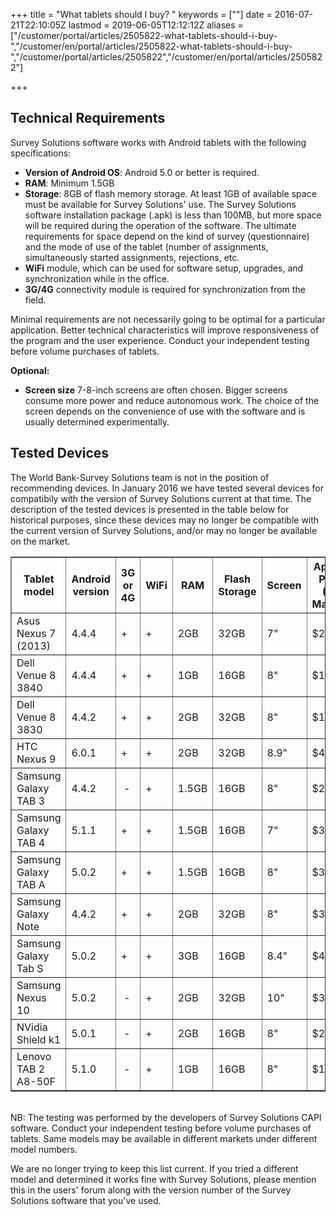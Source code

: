 ﻿+++
title = "What tablets should I buy? "
keywords = [""]
date = 2016-07-21T22:10:05Z
lastmod = 2019-06-05T12:12:12Z
aliases = ["/customer/portal/articles/2505822-what-tablets-should-i-buy-","/customer/en/portal/articles/2505822-what-tablets-should-i-buy-","/customer/portal/articles/2505822","/customer/en/portal/articles/2505822"]

+++

Technical Requirements
----------------------

Survey Solutions software works with Android tablets with the following
specifications:

- **Version of Android OS**: Android 5.0 or better is required.
- **RAM**: Minimum 1.5GB
- **Storage**: 8GB of flash memory storage. At least 1GB of available
space must be available for Survey Solutions' use. The Survey Solutions 
software installation package (.apk) is less than 100MB, but more space
will be required during the operation of the software. The ultimate 
requirements for space depend on the kind of survey (questionnaire) and 
the mode of use of the tablet (number of assignments, simultaneously 
started assignments, rejections, etc.
- **WiFi** module, which can be used for software setup, upgrades, and 
synchronization while in the office.
- **3G/4G** connectivity module is required for synchronization from 
the field.


Minimal requirements are not necessarily going to be optimal for a 
particular application. Better technical characteristics will improve
responsiveness of the program and the user experience. Conduct your 
independent testing before volume purchases of tablets.
  
  
**Optional:**

-   **Screen size** 7-8-inch screens are often chosen. Bigger screens
    consume more power and reduce autonomous work. The choice of the
    screen depends on the convenience of use with the software and is
    usually determined experimentally.

  Tested Devices
---------------

The World Bank-Survey Solutions team is not in the position of
recommending devices. In January 2016 we have tested several devices
for compatibily with the version of Survey Solutions current at that
time. The description of the tested devices is presented in the table
below for historical purposes, since these devices may no longer be
compatible with the current version of Survey Solutions, and/or may
no longer be available on the market.


<table border=1 align=center>
<thead>
<tr class="header">
<th>Tablet model</th>
<th>Android version</th>
<th>3G or 4G</th>
<th>WiFi</th>
<th>RAM</th>
<th>Flash Storage</th>
<th>Screen</th>
<th>Approx Price<br />
(US Market)</th>
</tr>
</thead>
<tbody>
<tr class="odd">
<td>Asus Nexus 7 (2013)</td>
<td>4.4.4</td>
<td>+</td>
<td>+</td>
<td>2GB</td>
<td>32GB</td>
<td>7&quot;</td>
<td>$200</td>
</tr>
<tr class="even">
<td>Dell Venue 8 3840</td>
<td>4.4.4</td>
<td>+</td>
<td>+</td>
<td>1GB</td>
<td>16GB</td>
<td>8&quot;</td>
<td>$170</td>
</tr>
<tr class="odd">
<td>Dell Venue 8 3830</td>
<td>4.4.2</td>
<td>+</td>
<td>+</td>
<td>2GB</td>
<td>32GB</td>
<td>8&quot;</td>
<td>$150</td>
</tr>
<tr class="even">
<td>HTC Nexus 9</td>
<td>6.0.1</td>
<td>+</td>
<td>+</td>
<td>2GB</td>
<td>32GB</td>
<td>8.9&quot;</td>
<td>$450</td>
</tr>
<tr class="odd">
<td>Samsung Galaxy TAB 3</td>
<td>4.4.2</td>
<td> -</td>
<td>+</td>
<td>1.5GB</td>
<td>16GB</td>
<td>8&quot;</td>
<td>$250</td>
</tr>
<tr class="even">
<td>Samsung Galaxy TAB 4</td>
<td>5.1.1</td>
<td>+</td>
<td>+</td>
<td>1.5GB</td>
<td>16GB</td>
<td>7&quot;</td>
<td>$300</td>
</tr>
<tr class="odd">
<td>Samsung Galaxy TAB A</td>
<td>5.0.2</td>
<td>+</td>
<td>+</td>
<td>1.5GB</td>
<td>16GB</td>
<td>8&quot;</td>
<td>$350</td>
</tr>
<tr class="even">
<td>Samsung Galaxy Note</td>
<td>4.4.2</td>
<td>+</td>
<td>+</td>
<td>2GB</td>
<td>32GB</td>
<td>8&quot;</td>
<td>$350</td>
</tr>
<tr class="odd">
<td>Samsung Galaxy Tab S</td>
<td>5.0.2</td>
<td>+</td>
<td>+</td>
<td>3GB</td>
<td>16GB</td>
<td>8.4&quot;</td>
<td>$400</td>
</tr>
<tr class="even">
<td>Samsung Nexus 10</td>
<td>5.0.2</td>
<td> -</td>
<td>+</td>
<td>2GB</td>
<td>32GB</td>
<td>10&quot;</td>
<td>$300</td>
</tr>
<tr class="odd">
<td>NVidia Shield k1</td>
<td>5.0.1</td>
<td> -</td>
<td>+</td>
<td>2GB</td>
<td>16GB</td>
<td>8&quot;</td>
<td>$200</td>
</tr>
<tr class="even">
<td>Lenovo TAB 2 A8-50F</td>
<td>5.1.0</td>
<td> -</td>
<td>+</td>
<td>1GB</td>
<td>16GB</td>
<td>8&quot;</td>
<td>$150</td>
</tr>
</tbody>
</table>

<BR>
NB: The testing was performed by the developers of Survey Solutions CAPI
software. Conduct your independent testing before volume purchases of
tablets. Same models may be available in different markets under
different model numbers.


We are no longer trying to keep this list current. If you tried a different model
and determined it works fine with Survey Solutions, please mention this in the users' forum
along with the version number of the Survey Solutions software that
you've used.